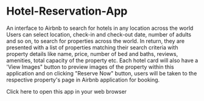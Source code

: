 # Hotel-Reservation-App
An interface to Airbnb to search for hotels in any location across the world
Users can select location, check-in and check-out date, number of adults and so on, to search for properties across the world.
In return, they are presented with a list of properties matching their search criteria with property details like name, price, number of bed and baths, reviews, amenities, total capacity of the property etc.
Each hotel card will also have a 'View Images" button to preview images of the property within this application and on clicking "Reserve Now" button, users will be taken to the respective property's page in Airbnb application for booking.

Click here to open this app in your web browser